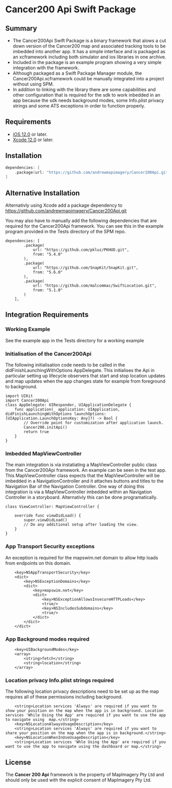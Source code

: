# Cancer200 Api Swift Package

## Summary
* The Cancer200Api Swift Package is a binary framework that alows a cut down version of the Cancer200 map and associated tracking tools to be imbedded into another app. It has a simple interface and is packaged as an xcframework including both simulator and ios libraries in one archive.
* Included in the package is an example program showing a very simple integration with the framework.
* Although packaged as a Swift Package Manager module, the Cancer200Api.xcframework could be manually integrated into a project without using SPM.
* In addition to linking with the library there are some capabilities and other configuration that is required for the sdk to work inbedded in an app because the sdk needs background modes, some Info.plist privacy strings and some ATS exceptions in order to function properly.


## Requirements
* [iOS 12.0](https://wikipedia.org/wiki/IOS_12) or later.
* [Xcode 12.0](https://developer.apple.com/xcode) or later.

## Installation
```swift
dependencies: [
    .package(url: "https://github.com/andrewmapimagery/Cancer200Api.git", .upToNextMinor(from: "2022.0.0"))
]
```

## Alternative Installation
Alternativly using Xcode add a package dependency to https://github.com/andrewmapimagery/Cancer200Api.git

You may also have to manually add the following dependencies that are required for the Cancer200Api framework.  You can see this in the example program provided in the Tests directory of the SPM repo.

```
dependencies: [
        .package(
            url: "https://github.com/pkluz/PKHUD.git",
            from: "5.4.0"
        ),
        .package(
            url: "https://github.com/SnapKit/SnapKit.git",
            from: "5.6.0"
        ),
        .package(
            url: "https://github.com/malcommac/SwiftLocation.git",
            from: "5.1.0"
        )
    ],
```

## Integration Requirements

### Working Example
See the example app in the Tests directory for a working example


### Initialisation of the Cancer200Api
The following initialisation code needs to be called in the didFinishLaunchingWithOptions AppDelegate. This initialises the Api in particular setting up lifecycle observers that start and stop location updates and map updates when the app changes state for example from foreground to background.


```
import UIKit
import Cancer200Api
class AppDelegate: UIResponder, UIApplicationDelegate {
    func application(_ application: UIApplication, didFinishLaunchingWithOptions launchOptions: [UIApplication.LaunchOptionsKey: Any]?) -> Bool {
        // Override point for customization after application launch.
        Cancer200.initApi()
        return true
    }
}
```

### Imbedded MapViewController
The main integration is via instatiating a MapViewController public class from the Cancer200Api framework.  An example can be seen in the test app. This MapViewController class expects that the MapViewController will be imbedded in a NavigationController and it attaches buttons and titles to the Navigation Bar of the Navigation Controller. One way of doing this integration is via a MapViewController imbedded within an Navigation Controller in a storyboard.  Alternativly this can be done programatically. 

```
class ViewController: MapViewController {

    override func viewDidLoad() {
        super.viewDidLoad()
        // Do any additional setup after loading the view.
    }
}
```

### App Transport Security exceptions
An exception is required for the mapswim.net domain to allow http loads from endpoints on this domain.

```
	<key>NSAppTransportSecurity</key>
	<dict>
		<key>NSExceptionDomains</key>
		<dict>
			<key>mapswim.net</key>
			<dict>
				<key>NSExceptionAllowsInsecureHTTPLoads</key>
				<true/>
				<key>NSIncludesSubdomains</key>
				<true/>
			</dict>
		</dict>
	</dict>
```


### App Background modes required

```
	<key>UIBackgroundModes</key>
	<array>
		<string>fetch</string>
		<string>location</string>
	</array>
```


### Location privacy Info.plist strings required
The following location privacy descriptions need to be set up as the map requires all of these permissions including background.

```
	<string>Location services 'Always' are required if you want to show your position on the map when the app is in background. Location services 'While Using the App' are required if you want to use the app to navigate using  map.</string>
	<key>NSLocationAlwaysUsageDescription</key>
	<string>Location services 'Always' are required if you want to share your position on the map when the app is in background.</string>
	<key>NSLocationWhenInUseUsageDescription</key>
	<string>Location services 'Whle Using the App' are required if you want to use the app to navigate using the dashboard or map.</string>
```


## License
The **Cancer 200 Api** framework is the property of MapImagery Pty Ltd and should only be used with the explicit consent of MapImagery Pty Ltd.
